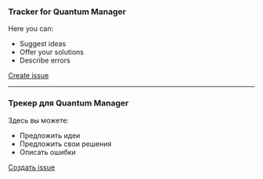 ### Tracker for Quantum Manager

Here you can:
- Suggest ideas
- Offer your solutions
- Describe errors


[Create issue](https://github.com/Quantum-Manager/tracker/issues/new/choose)


<hr />


### Трекер для Quantum Manager

Здесь вы можете:
- Предложить идеи
- Предложить свои решения
- Описать ошибки


[Создать issue](https://github.com/Quantum-Manager/tracker/issues/new/choose)
